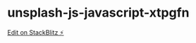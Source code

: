 # unsplash-js-javascript-xtpgfn

[Edit on StackBlitz ⚡️](https://stackblitz.com/edit/unsplash-js-javascript-xtpgfn)